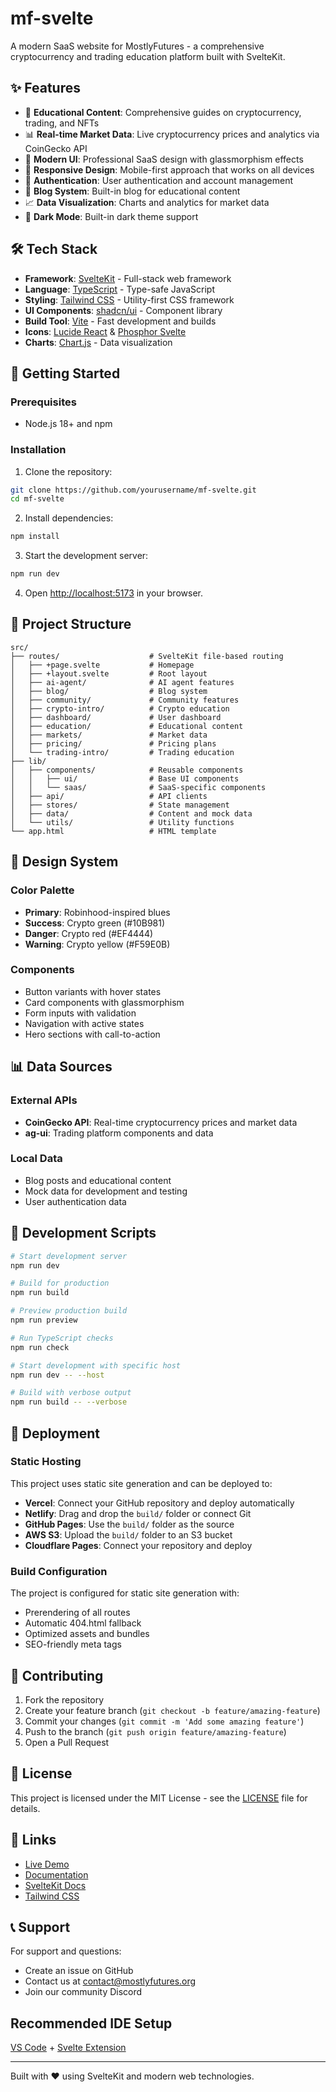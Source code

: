 # mf-svelte

A modern SaaS website for MostlyFutures - a comprehensive cryptocurrency and trading education platform built with SvelteKit.

## ✨ Features

- 🎯 **Educational Content**: Comprehensive guides on cryptocurrency, trading, and NFTs
- 📊 **Real-time Market Data**: Live cryptocurrency prices and analytics via CoinGecko API
- 🎨 **Modern UI**: Professional SaaS design with glassmorphism effects
- 📱 **Responsive Design**: Mobile-first approach that works on all devices
- 🔐 **Authentication**: User authentication and account management
- 📝 **Blog System**: Built-in blog for educational content
- 📈 **Data Visualization**: Charts and analytics for market data
- 🌙 **Dark Mode**: Built-in dark theme support

## 🛠️ Tech Stack

- **Framework**: [SvelteKit](https://kit.svelte.dev/) - Full-stack web framework
- **Language**: [TypeScript](https://www.typescriptlang.org/) - Type-safe JavaScript
- **Styling**: [Tailwind CSS](https://tailwindcss.com/) - Utility-first CSS framework
- **UI Components**: [shadcn/ui](https://ui.shadcn.com/) - Component library
- **Build Tool**: [Vite](https://vitejs.dev/) - Fast development and builds
- **Icons**: [Lucide React](https://lucide.dev/) & [Phosphor Svelte](https://phosphoricons.com/)
- **Charts**: [Chart.js](https://www.chartjs.org/) - Data visualization

## 🚀 Getting Started

### Prerequisites

- Node.js 18+ and npm

### Installation

1. Clone the repository:
```bash
git clone https://github.com/yourusername/mf-svelte.git
cd mf-svelte
```

2. Install dependencies:
```bash
npm install
```

3. Start the development server:
```bash
npm run dev
```

4. Open [http://localhost:5173](http://localhost:5173) in your browser.

## 📁 Project Structure

```
src/
├── routes/                    # SvelteKit file-based routing
│   ├── +page.svelte           # Homepage
│   ├── +layout.svelte         # Root layout
│   ├── ai-agent/              # AI agent features
│   ├── blog/                  # Blog system
│   ├── community/             # Community features
│   ├── crypto-intro/          # Crypto education
│   ├── dashboard/             # User dashboard
│   ├── education/             # Educational content
│   ├── markets/               # Market data
│   ├── pricing/               # Pricing plans
│   └── trading-intro/         # Trading education
├── lib/
│   ├── components/            # Reusable components
│   │   ├── ui/                # Base UI components
│   │   └── saas/              # SaaS-specific components
│   ├── api/                   # API clients
│   ├── stores/                # State management
│   ├── data/                  # Content and mock data
│   └── utils/                 # Utility functions
└── app.html                   # HTML template
```

## 🎨 Design System

### Color Palette
- **Primary**: Robinhood-inspired blues
- **Success**: Crypto green (#10B981)
- **Danger**: Crypto red (#EF4444)
- **Warning**: Crypto yellow (#F59E0B)

### Components
- Button variants with hover states
- Card components with glassmorphism
- Form inputs with validation
- Navigation with active states
- Hero sections with call-to-action

## 📊 Data Sources

### External APIs
- **CoinGecko API**: Real-time cryptocurrency prices and market data
- **ag-ui**: Trading platform components and data

### Local Data
- Blog posts and educational content
- Mock data for development and testing
- User authentication data

## 🔧 Development Scripts

```bash
# Start development server
npm run dev

# Build for production
npm run build

# Preview production build
npm run preview

# Run TypeScript checks
npm run check

# Start development with specific host
npm run dev -- --host

# Build with verbose output
npm run build -- --verbose
```

## 🚀 Deployment

### Static Hosting
This project uses static site generation and can be deployed to:

- **Vercel**: Connect your GitHub repository and deploy automatically
- **Netlify**: Drag and drop the `build/` folder or connect Git
- **GitHub Pages**: Use the `build/` folder as the source
- **AWS S3**: Upload the `build/` folder to an S3 bucket
- **Cloudflare Pages**: Connect your repository and deploy

### Build Configuration
The project is configured for static site generation with:
- Prerendering of all routes
- Automatic 404.html fallback
- Optimized assets and bundles
- SEO-friendly meta tags

## 🤝 Contributing

1. Fork the repository
2. Create your feature branch (`git checkout -b feature/amazing-feature`)
3. Commit your changes (`git commit -m 'Add some amazing feature'`)
4. Push to the branch (`git push origin feature/amazing-feature`)
5. Open a Pull Request

## 📄 License

This project is licensed under the MIT License - see the [LICENSE](LICENSE) file for details.

## 🔗 Links

- [Live Demo](https://mostlyfutures.org)
- [Documentation](./CLAUDE.md)
- [SvelteKit Docs](https://kit.svelte.dev/)
- [Tailwind CSS](https://tailwindcss.com/)

## 📞 Support

For support and questions:
- Create an issue on GitHub
- Contact us at [contact@mostlyfutures.org](mailto:contact@mostlyfutures.org)
- Join our community Discord

## Recommended IDE Setup

[VS Code](https://code.visualstudio.com/) + [Svelte Extension](https://marketplace.visualstudio.com/items?itemName=svelte.svelte-vscode)

---

Built with ❤️ using SvelteKit and modern web technologies.
